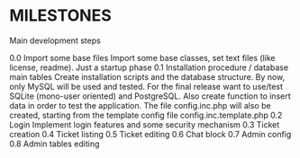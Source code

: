 MILESTONES
==========

Main development steps

0.0 Import some base files
    Import some base classes, set text files (like license, readme). Just a startup phase
0.1 Installation procedure / database main tables
    Create installation scripts and the database structure. By now, only MySQL will be used and tested.
    For the final release want to use/test SQLite (mono-user oriented) and PostgreSQL.
    Also create function to insert data in order to test the application.
    The file config.inc.php will also be created, starting from the template config file config.inc.template.php
0.2 Login
    Implement login features and some security mechanism
0.3 Ticket creation
0.4 Ticket listing
0.5 Ticket editing
0.6 Chat block
0.7 Admin config
0.8 Admin tables editing